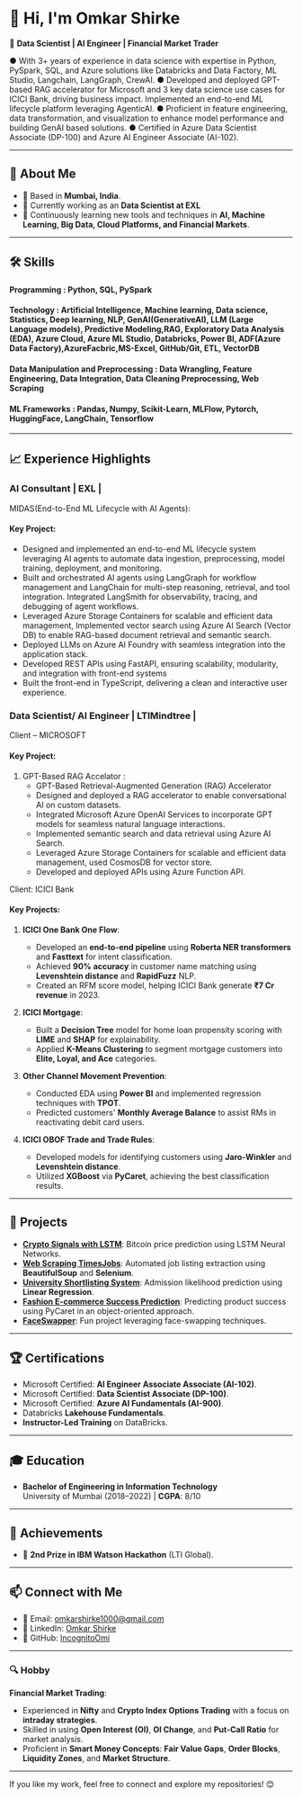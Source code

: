 # 👋 Hi, I'm Omkar Shirke  

🚀 **Data Scientist | AI Engineer | Financial Market Trader**  

● With 3+ years of experience in data science with expertise in Python, PySpark, SQL, and Azure solutions like 
Databricks and Data Factory, ML Studio, Langchain, LangGraph, CrewAI.
● Developed and deployed GPT-based RAG accelerator for Microsoft and 3 key data science use cases for ICICI 
Bank, driving business impact. Implemented an end-to-end ML lifecycle platform leveraging AgenticAI.
● Proficient in feature engineering, data transformation, and visualization to enhance model performance and building 
GenAI based solutions.
● Certified in Azure Data Scientist Associate (DP-100) and Azure AI Engineer Associate (AI-102).

---

## 🌟 **About Me**
- 📍 Based in **Mumbai, India**.
- 💼 Currently working as an **Data Scientist at EXL**
- 🌱 Continuously learning new tools and techniques in **AI, Machine Learning, Big Data, Cloud Platforms, and Financial Markets**.

---

## 🛠 **Skills**
#### Programming : Python, SQL, PySpark
#### Technology : Artificial Intelligence, Machine learning, Data science, Statistics, Deep learning, NLP, GenAI(GenerativeAI), LLM (Large Language models), Predictive Modeling,RAG, Exploratory Data Analysis (EDA), Azure Cloud, Azure ML Studio, Databricks, Power BI, ADF(Azure Data Factory),AzureFacbric,MS-Excel, GitHub/Git, ETL, VectorDB
#### Data Manipulation and Preprocessing : Data Wrangling, Feature Engineering, Data Integration, Data Cleaning Preprocessing, Web Scraping
#### ML Frameworks : Pandas, Numpy, Scikit-Learn, MLFlow, Pytorch, HuggingFace, LangChain, Tensorflow

---

## 📈 **Experience Highlights**
### **AI Consultant** | EXL |

MIDAS(End-to-End ML Lifecycle with AI Agents):
#### Key Project:
- Designed and implemented an end-to-end ML lifecycle system leveraging AI agents to automate data ingestion, 
preprocessing, model training, deployment, and monitoring.
- Built and orchestrated AI agents using LangGraph for workflow management and LangChain for multi-step reasoning, 
retrieval, and tool integration. Integrated LangSmith for observability, tracing, and debugging of agent workflows.
- Leveraged Azure Storage Containers for scalable and efficient data management, Implemented vector search using 
Azure AI Search (Vector DB) to enable RAG-based document retrieval and semantic search.
- Deployed LLMs on Azure AI Foundry with seamless integration into the application stack.
- Developed REST APIs using FastAPI, ensuring scalability, modularity, and integration with front-end systems
- Built the front-end in TypeScript, delivering a clean and interactive user experience. 


### **Data Scientist/ AI Engineer** | LTIMindtree |

Client – MICROSOFT
#### Key Project:
1. GPT-Based RAG Accelator : 
   - GPT-Based Retrieval-Augmented Generation (RAG) Accelerator
   - Designed and deployed a RAG accelerator to enable conversational AI on custom datasets.
   - Integrated Microsoft Azure OpenAI Services to incorporate GPT models for seamless natural language interactions.
   - Implemented semantic search and data retrieval using Azure AI Search.
   - Leveraged Azure Storage Containers for scalable and efficient data management, used CosmosDB for vector store.
   - Developed and deployed APIs using Azure Function API. 

Client: ICICI Bank  
#### Key Projects:
1. **ICICI One Bank One Flow**:  
   - Developed an **end-to-end pipeline** using **Roberta NER transformers** and **Fasttext** for intent classification.  
   - Achieved **90% accuracy** in customer name matching using **Levenshtein distance** and **RapidFuzz** NLP.  
   - Created an RFM score model, helping ICICI Bank generate **₹7 Cr revenue** in 2023.

2. **ICICI Mortgage**:  
   - Built a **Decision Tree** model for home loan propensity scoring with **LIME** and **SHAP** for explainability.  
   - Applied **K-Means Clustering** to segment mortgage customers into **Elite, Loyal, and Ace** categories.  

3. **Other Channel Movement Prevention**:  
   - Conducted EDA using **Power BI** and implemented regression techniques with **TPOT**.  
   - Predicted customers' **Monthly Average Balance** to assist RMs in reactivating debit card users.  

4. **ICICI OBOF Trade and Trade Rules**:  
   - Developed models for identifying customers using **Jaro-Winkler** and **Levenshtein distance**.  
   - Utilized **XGBoost** via **PyCaret**, achieving the best classification results. 
---

## 📂 **Projects**
- [**Crypto Signals with LSTM**](https://github.com/IncognitoOmi/Crypto_Signals_with_LSTM): Bitcoin price prediction using LSTM Neural Networks.  
- [**Web Scraping TimesJobs**](https://github.com/IncognitoOmi/Web_Scraping_TimesJobs): Automated job listing extraction using **BeautifulSoup** and **Selenium**.  
- [**University Shortlisting System**](https://github.com/IncognitoOmi/University_Shortlisting_and_Prediction_System/tree/main): Admission likelihood prediction using **Linear Regression**.  
- [**Fashion E-commerce Success Prediction**](https://github.com/IncognitoOmi/Fashion_Ecommerce_Product_Success_Prediction): Predicting product success using PyCaret in an object-oriented approach.  
- [**FaceSwapper**](https://github.com/IncognitoOmi/Face_swapper): Fun project leveraging face-swapping techniques.

---

## 🏆 **Certifications**
- Microsoft Certified: **AI Engineer Associate Associate (AI-102)**.
- Microsoft Certified: **Data Scientist Associate (DP-100)**.
- Microsoft Certified: **Azure AI Fundamentals (AI-900)**.  
- Databricks **Lakehouse Fundamentals**.  
- **Instructor-Led Training** on DataBricks.  

---

## 🎓 **Education**
- **Bachelor of Engineering in Information Technology**  
  University of Mumbai (2018–2022) | **CGPA**: 8/10  

---

## 💼 **Achievements**
- 🏅 **2nd Prize in IBM Watson Hackathon** (LTI Global).

---

## 📫 **Connect with Me**
- 📧 Email: [omkarshirke1000@gmail.com](mailto:omkarshirke1000@gmail.com)  
- 💼 LinkedIn: [Omkar Shirke](https://www.linkedin.com/in/omkar-shirke-389303199)  
- 🐙 GitHub: [IncognitoOmi](https://github.com/IncognitoOmi)

---

### 🔍 **Hobby**  
**Financial Market Trading**:
- Experienced in **Nifty** and **Crypto Index Options Trading** with a focus on **intraday strategies**.
- Skilled in using **Open Interest (OI)**, **OI Change**, and **Put-Call Ratio** for market analysis.
- Proficient in **Smart Money Concepts**: **Fair Value Gaps**, **Order Blocks**, **Liquidity Zones**, and **Market Structure**.


---

If you like my work, feel free to connect and explore my repositories! 😊


